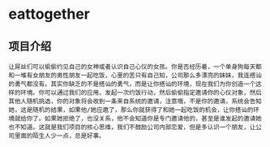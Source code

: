# eattogether

## 项目介绍

	让屌丝们可以偷偷约见自己的女神或者认识自己心仪的女孩。你是否经历着，一个单身狗每天都和一堆有女朋友的男性朋友一起吃饭，心里的苦只有自己知，公司那么多漂亮的妹妹，我连搭讪的勇气都没有。其实你缺乏的不是搭讪的勇气，而是让你搭讪的环境，现在我们为你创造一个这样的环境。你可以通过我们的应用，发起一次约饭行动，然后偷偷指定邀请你的心仪对象，然后其他人随机挑选，你的对象将会收到一条来自系统的邀请，注意哦，不是你的邀请，系统会告知她，这是随机的结果，如果他/她应邀了，那么你就获得了和她一起吃饭的机会，让你搭讪的环境就给你了。如果她拒绝了，也没关系，他不会知道你是专门邀请他的，甚至是谁发起的邀请她也不知道。这就是我们项目的核心思维，我们不鼓励公司内部恋爱，但是多认识一个朋友，让公司里面的陌生人少一点，总是好事。